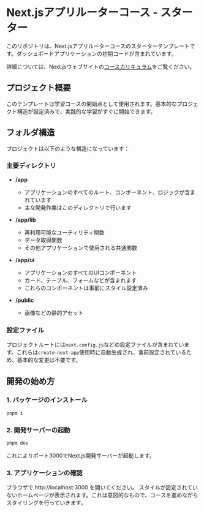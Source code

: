 # Next.jsアプリルーターコース - スターター

このリポジトリは、Next.jsアプリルーターコースのスターターテンプレートです。ダッシュボードアプリケーションの初期コードが含まれています。

詳細については、Next.jsウェブサイトの[コースカリキュラム](https://nextjs.org/learn)をご覧ください。

## プロジェクト概要

このテンプレートは学習コースの開始点として使用されます。基本的なプロジェクト構造が設定済みで、実践的な学習がすぐに開始できます。

## フォルダ構造

プロジェクトは以下のような構造になっています：

### 主要ディレクトリ

- **/app**
  - アプリケーションのすべてのルート、コンポーネント、ロジックが含まれています
  - 主な開発作業はこのディレクトリで行います

- **/app/lib**
  - 再利用可能なユーティリティ関数
  - データ取得関数
  - その他アプリケーションで使用される共通関数

- **/app/ui**
  - アプリケーションのすべてのUIコンポーネント
  - カード、テーブル、フォームなどが含まれます
  - これらのコンポーネントは事前にスタイル設定済み

- **/public**
  - 画像などの静的アセット

### 設定ファイル

プロジェクトルートには`next.config.js`などの設定ファイルが含まれています。これらは`create-next-app`使用時に自動生成され、事前設定されているため、基本的な変更は不要です。

## 開発の始め方

### 1. パッケージのインストール

```bash
pnpm i
```

### 2. 開発サーバーの起動

```bash
pnpm dev
```

これによりポート3000でNext.js開発サーバーが起動します。

### 3. アプリケーションの確認

ブラウザで http://localhost:3000 を開いてください。
スタイルが設定されていないホームページが表示されます。これは意図的なもので、コースを進めながらスタイリングを行っていきます。